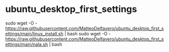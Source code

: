 # ubuntu_desktop_first_settings
sudo wget -O - https://raw.githubusercontent.com/MatteoDelfavero/ubuntu_desktop_first_settings/main/linux_install.sh | bash
sudo wget -O - https://raw.githubusercontent.com/MatteoDelfavero/ubuntu_desktop_first_settings/main/nala.sh | bash
